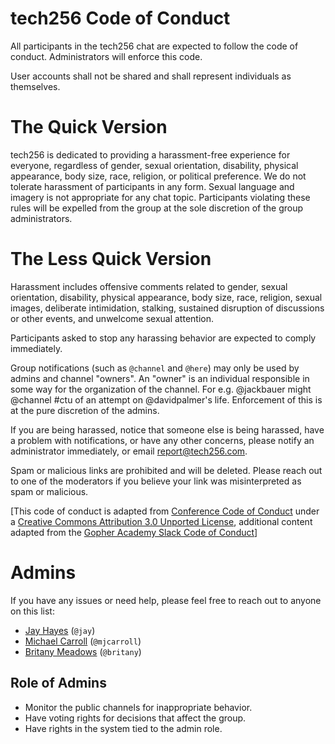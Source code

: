 # tech256 Code of Conduct

All participants in the tech256 chat are expected to follow the code of
conduct. Administrators will enforce this code.

User accounts shall not be shared and shall represent individuals as
themselves.

# The Quick Version

tech256 is dedicated to providing a harassment-free experience for everyone,
regardless of gender, sexual orientation, disability, physical appearance, body
size, race, religion, or political preference. We do not tolerate harassment of participants in any
form. Sexual language and imagery is not appropriate for any chat topic.
Participants violating these rules will be expelled from the group at the sole
discretion of the group administrators.

# The Less Quick Version

Harassment includes offensive comments related to gender, sexual orientation,
disability, physical appearance, body size, race, religion, sexual images,
deliberate intimidation, stalking, sustained disruption of discussions or other
events, and unwelcome sexual attention.

Participants asked to stop any harassing behavior are expected to comply
immediately.

Group notifications (such as `@channel` and `@here`) may only be used by admins and channel "owners".
An "owner" is an individual responsible in some way for the organization of the channel.
For e.g. @jackbauer might @channel #ctu of an attempt on @davidpalmer's life.
Enforcement of this is at the pure discretion of the admins.

If you are being harassed, notice that someone else is being harassed, have a problem with notifications, or have
any other concerns, please notify an administrator immediately, or email
<report@tech256.com>.

Spam or malicious links are prohibited and will be deleted.
Please reach out to one of the moderators if you believe your link was misinterpreted as spam or malicious.

[This code of conduct is adapted from [Conference Code of Conduct](http://confcodeofconduct.com) under a [Creative Commons Attribution 3.0 Unported License](http://creativecommons.org/licenses/by/3.0/deed.en_US), additional content adapted from the [Gopher Academy Slack Code of Conduct](https://docs.google.com/document/d/1YO_xIZPhD1OsquKdCuAq-fFECs8b37wfhVRfnx3DjzM/edit)]

# Admins

If you have any issues or need help, please feel free to reach out to anyone on this list:

* [Jay Hayes](https://twitter.com/iamvery) (`@jay`)
* [Michael Carroll](https://twitter.com/carromj) (`@mjcarroll`)
* [Britany Meadows](https://twitter.com/letbritcode) (`@britany`)

## Role of Admins

* Monitor the public channels for inappropriate behavior.
* Have voting rights for decisions that affect the group.
* Have rights in the system tied to the admin role.
